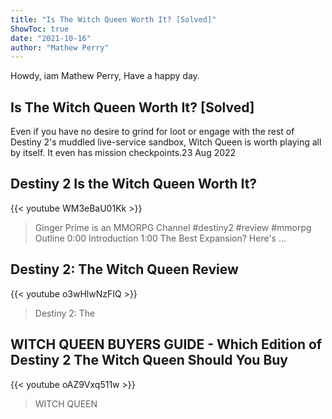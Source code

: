 ```yaml
---
title: "Is The Witch Queen Worth It? [Solved]"
ShowToc: true 
date: "2021-10-16"
author: "Mathew Perry" 
---
```


Howdy, iam Mathew Perry, Have a happy day.
## Is The Witch Queen Worth It? [Solved]
Even if you have no desire to grind for loot or engage with the rest of Destiny 2's muddled live-service sandbox, Witch Queen is worth playing all by itself. It even has mission checkpoints.23 Aug 2022

## Destiny 2 Is the Witch Queen Worth It?
{{< youtube WM3eBaU01Kk >}}
>Ginger Prime is an MMORPG Channel #destiny2 #review #mmorpg Outline 0:00 Introduction 1:00 The Best Expansion? Here's ...

## Destiny 2: The Witch Queen Review
{{< youtube o3wHlwNzFIQ >}}
>Destiny 2: The 

## WITCH QUEEN BUYERS GUIDE - Which Edition of Destiny 2 The Witch Queen Should You Buy
{{< youtube oAZ9Vxq511w >}}
>WITCH QUEEN

